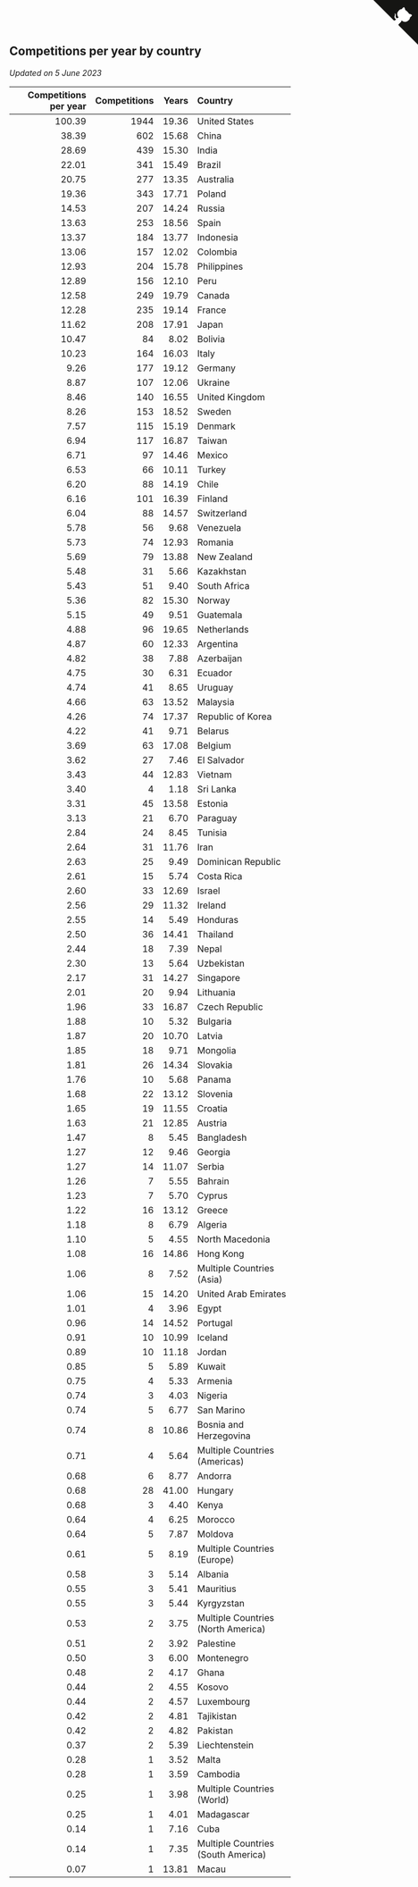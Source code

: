 ## Competitions per year by country

*Updated on  5 June 2023*

| Competitions per year | Competitions | Years | Country |
| ---: | ---: | ---: | :--- |
| 100.39 | 1944 | 19.36 | United States |
| 38.39 | 602 | 15.68 | China |
| 28.69 | 439 | 15.30 | India |
| 22.01 | 341 | 15.49 | Brazil |
| 20.75 | 277 | 13.35 | Australia |
| 19.36 | 343 | 17.71 | Poland |
| 14.53 | 207 | 14.24 | Russia |
| 13.63 | 253 | 18.56 | Spain |
| 13.37 | 184 | 13.77 | Indonesia |
| 13.06 | 157 | 12.02 | Colombia |
| 12.93 | 204 | 15.78 | Philippines |
| 12.89 | 156 | 12.10 | Peru |
| 12.58 | 249 | 19.79 | Canada |
| 12.28 | 235 | 19.14 | France |
| 11.62 | 208 | 17.91 | Japan |
| 10.47 | 84 | 8.02 | Bolivia |
| 10.23 | 164 | 16.03 | Italy |
| 9.26 | 177 | 19.12 | Germany |
| 8.87 | 107 | 12.06 | Ukraine |
| 8.46 | 140 | 16.55 | United Kingdom |
| 8.26 | 153 | 18.52 | Sweden |
| 7.57 | 115 | 15.19 | Denmark |
| 6.94 | 117 | 16.87 | Taiwan |
| 6.71 | 97 | 14.46 | Mexico |
| 6.53 | 66 | 10.11 | Turkey |
| 6.20 | 88 | 14.19 | Chile |
| 6.16 | 101 | 16.39 | Finland |
| 6.04 | 88 | 14.57 | Switzerland |
| 5.78 | 56 | 9.68 | Venezuela |
| 5.73 | 74 | 12.93 | Romania |
| 5.69 | 79 | 13.88 | New Zealand |
| 5.48 | 31 | 5.66 | Kazakhstan |
| 5.43 | 51 | 9.40 | South Africa |
| 5.36 | 82 | 15.30 | Norway |
| 5.15 | 49 | 9.51 | Guatemala |
| 4.88 | 96 | 19.65 | Netherlands |
| 4.87 | 60 | 12.33 | Argentina |
| 4.82 | 38 | 7.88 | Azerbaijan |
| 4.75 | 30 | 6.31 | Ecuador |
| 4.74 | 41 | 8.65 | Uruguay |
| 4.66 | 63 | 13.52 | Malaysia |
| 4.26 | 74 | 17.37 | Republic of Korea |
| 4.22 | 41 | 9.71 | Belarus |
| 3.69 | 63 | 17.08 | Belgium |
| 3.62 | 27 | 7.46 | El Salvador |
| 3.43 | 44 | 12.83 | Vietnam |
| 3.40 | 4 | 1.18 | Sri Lanka |
| 3.31 | 45 | 13.58 | Estonia |
| 3.13 | 21 | 6.70 | Paraguay |
| 2.84 | 24 | 8.45 | Tunisia |
| 2.64 | 31 | 11.76 | Iran |
| 2.63 | 25 | 9.49 | Dominican Republic |
| 2.61 | 15 | 5.74 | Costa Rica |
| 2.60 | 33 | 12.69 | Israel |
| 2.56 | 29 | 11.32 | Ireland |
| 2.55 | 14 | 5.49 | Honduras |
| 2.50 | 36 | 14.41 | Thailand |
| 2.44 | 18 | 7.39 | Nepal |
| 2.30 | 13 | 5.64 | Uzbekistan |
| 2.17 | 31 | 14.27 | Singapore |
| 2.01 | 20 | 9.94 | Lithuania |
| 1.96 | 33 | 16.87 | Czech Republic |
| 1.88 | 10 | 5.32 | Bulgaria |
| 1.87 | 20 | 10.70 | Latvia |
| 1.85 | 18 | 9.71 | Mongolia |
| 1.81 | 26 | 14.34 | Slovakia |
| 1.76 | 10 | 5.68 | Panama |
| 1.68 | 22 | 13.12 | Slovenia |
| 1.65 | 19 | 11.55 | Croatia |
| 1.63 | 21 | 12.85 | Austria |
| 1.47 | 8 | 5.45 | Bangladesh |
| 1.27 | 12 | 9.46 | Georgia |
| 1.27 | 14 | 11.07 | Serbia |
| 1.26 | 7 | 5.55 | Bahrain |
| 1.23 | 7 | 5.70 | Cyprus |
| 1.22 | 16 | 13.12 | Greece |
| 1.18 | 8 | 6.79 | Algeria |
| 1.10 | 5 | 4.55 | North Macedonia |
| 1.08 | 16 | 14.86 | Hong Kong |
| 1.06 | 8 | 7.52 | Multiple Countries (Asia) |
| 1.06 | 15 | 14.20 | United Arab Emirates |
| 1.01 | 4 | 3.96 | Egypt |
| 0.96 | 14 | 14.52 | Portugal |
| 0.91 | 10 | 10.99 | Iceland |
| 0.89 | 10 | 11.18 | Jordan |
| 0.85 | 5 | 5.89 | Kuwait |
| 0.75 | 4 | 5.33 | Armenia |
| 0.74 | 3 | 4.03 | Nigeria |
| 0.74 | 5 | 6.77 | San Marino |
| 0.74 | 8 | 10.86 | Bosnia and Herzegovina |
| 0.71 | 4 | 5.64 | Multiple Countries (Americas) |
| 0.68 | 6 | 8.77 | Andorra |
| 0.68 | 28 | 41.00 | Hungary |
| 0.68 | 3 | 4.40 | Kenya |
| 0.64 | 4 | 6.25 | Morocco |
| 0.64 | 5 | 7.87 | Moldova |
| 0.61 | 5 | 8.19 | Multiple Countries (Europe) |
| 0.58 | 3 | 5.14 | Albania |
| 0.55 | 3 | 5.41 | Mauritius |
| 0.55 | 3 | 5.44 | Kyrgyzstan |
| 0.53 | 2 | 3.75 | Multiple Countries (North America) |
| 0.51 | 2 | 3.92 | Palestine |
| 0.50 | 3 | 6.00 | Montenegro |
| 0.48 | 2 | 4.17 | Ghana |
| 0.44 | 2 | 4.55 | Kosovo |
| 0.44 | 2 | 4.57 | Luxembourg |
| 0.42 | 2 | 4.81 | Tajikistan |
| 0.42 | 2 | 4.82 | Pakistan |
| 0.37 | 2 | 5.39 | Liechtenstein |
| 0.28 | 1 | 3.52 | Malta |
| 0.28 | 1 | 3.59 | Cambodia |
| 0.25 | 1 | 3.98 | Multiple Countries (World) |
| 0.25 | 1 | 4.01 | Madagascar |
| 0.14 | 1 | 7.16 | Cuba |
| 0.14 | 1 | 7.35 | Multiple Countries (South America) |
| 0.07 | 1 | 13.81 | Macau |


<a href="https://github.com/jonatanklosko/wca_statistics" class="github-corner" aria-label="View source on Github"><svg width="80" height="80" viewBox="0 0 250 250" style="fill:#151513; color:#fff; position: absolute; top: 0; border: 0; right: 0;" aria-hidden="true"><path d="M0,0 L115,115 L130,115 L142,142 L250,250 L250,0 Z"></path><path d="M128.3,109.0 C113.8,99.7 119.0,89.6 119.0,89.6 C122.0,82.7 120.5,78.6 120.5,78.6 C119.2,72.0 123.4,76.3 123.4,76.3 C127.3,80.9 125.5,87.3 125.5,87.3 C122.9,97.6 130.6,101.9 134.4,103.2" fill="currentColor" style="transform-origin: 130px 106px;" class="octo-arm"></path><path d="M115.0,115.0 C114.9,115.1 118.7,116.5 119.8,115.4 L133.7,101.6 C136.9,99.2 139.9,98.4 142.2,98.6 C133.8,88.0 127.5,74.4 143.8,58.0 C148.5,53.4 154.0,51.2 159.7,51.0 C160.3,49.4 163.2,43.6 171.4,40.1 C171.4,40.1 176.1,42.5 178.8,56.2 C183.1,58.6 187.2,61.8 190.9,65.4 C194.5,69.0 197.7,73.2 200.1,77.6 C213.8,80.2 216.3,84.9 216.3,84.9 C212.7,93.1 206.9,96.0 205.4,96.6 C205.1,102.4 203.0,107.8 198.3,112.5 C181.9,128.9 168.3,122.5 157.7,114.1 C157.9,116.9 156.7,120.9 152.7,124.9 L141.0,136.5 C139.8,137.7 141.6,141.9 141.8,141.8 Z" fill="currentColor" class="octo-body"></path></svg></a><style>.github-corner:hover .octo-arm{animation:octocat-wave 560ms ease-in-out}@keyframes octocat-wave{0%,100%{transform:rotate(0)}20%,60%{transform:rotate(-25deg)}40%,80%{transform:rotate(10deg)}}@media (max-width:500px){.github-corner:hover .octo-arm{animation:none}.github-corner .octo-arm{animation:octocat-wave 560ms ease-in-out}}</style>
